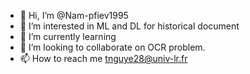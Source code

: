 - 👋 Hi, I’m @Nam-pfiev1995
- 👀 I’m interested in ML and DL for historical document 
- 🌱 I’m currently learning
- 💞️ I’m looking to collaborate on OCR problem.
- 📫 How to reach me tnguye28@univ-lr.fr

<!---
Nam-pfiev1995/Nam-pfiev1995 is a ✨ special ✨ repository because its `README.md` (this file) appears on your GitHub profile.
You can click the Preview link to take a look at your changes.
--->
